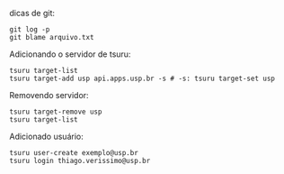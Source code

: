 dicas de git:

    git log -p
    git blame arquivo.txt  

Adicionando o servidor de tsuru:

    tsuru target-list
    tsuru target-add usp api.apps.usp.br -s # -s: tsuru target-set usp
    
Removendo servidor:

    tsuru target-remove usp
    tsuru target-list
    
Adicionado usuário:

    tsuru user-create exemplo@usp.br
    tsuru login thiago.verissimo@usp.br
